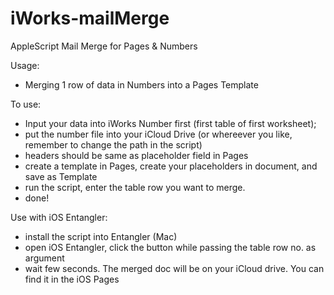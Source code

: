 # iWorks-mailMerge
AppleScript Mail Merge for Pages &amp; Numbers

Usage:
- Merging 1 row of data in Numbers into a Pages Template

To use:
- Input your data into iWorks Number first (first table of first worksheet);
- put the number file into your iCloud Drive (or whereever you like, remember to change the path in the script)
- headers should be same as placeholder field in Pages
- create a template in Pages, create your placeholders in document, and save as Template
- run the script, enter the table row you want to merge. 
- done!

Use with iOS Entangler:
- install the script into Entangler (Mac)
- open iOS Entangler, click the button while passing the table row no. as argument
- wait few seconds. The merged doc will be on your iCloud drive. You can find it in the iOS Pages

